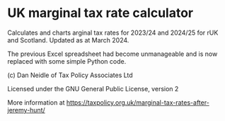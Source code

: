 # UK marginal tax rate calculator

Calculates and charts arginal tax rates for 2023/24 and 2024/25 for rUK and Scotland. 
Updated as at March 2024.

The previous Excel spreadsheet had become unmanageable and is now replaced with some simple Python code.

(c) Dan Neidle of Tax Policy Associates Ltd

Licensed under the GNU General Public License, version 2

More information at https://taxpolicy.org.uk/marginal-tax-rates-after-jeremy-hunt/
